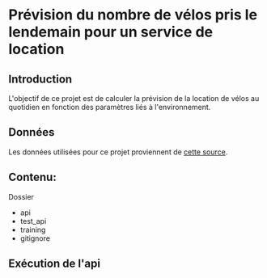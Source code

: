 # Prévision du nombre de vélos pris le lendemain pour un service de location
## Introduction
L'objectif de ce projet est de calculer la prévision de la location de vélos au quotidien en fonction des paramètres liés à l'environnement.

## Données
Les données utilisées pour ce projet proviennent de <a href="https://assets-datascientest.s3-eu-west-1.amazonaws.com/de/total/bike.csv" target="_blank"> cette source</a>.

## Contenu:
Dossier 
- api 
- test_api
- training
- gitignore


## Exécution de l'api


